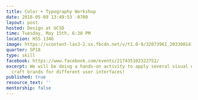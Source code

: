 ```yaml
---
title: Color + Typography Workshop
date: 2018-05-09 13:49:53 -0700
layout: post
hosted: Design at UCSD
time: Tuesday, May 15th, 6:30 PM
location: HSS 1346
image: https://scontent-lax3-2.xx.fbcdn.net/v/t1.0-9/32073961_2033081416932319_2119576857476071424_o.jpg?_nc_cat=0&oh=0a0f8f07eb2fdf83bc399fcd76b6e03d&oe=5B4EFBBE
quarter: SP18
type: skill
facebook: https://www.facebook.com/events/217435102322752/
excerpt: We will be doing a hands-on activity to apply several visual elements to
  craft brands for different user interfaces!
published: true
resource_text: ''
mentorship: false
---
```

